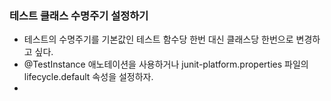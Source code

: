 ### 테스트 클래스 수명주기 설정하기
- 테스트의 수명주기를 기본값인 테스트 함수당 한번 대신 클래스당 한번으로 변경하고 싶다.
- @TestInstance 애노테이션을 사용하거나 junit-platform.properties 파일의 lifecycle.default 속성을 설정하자.
- 